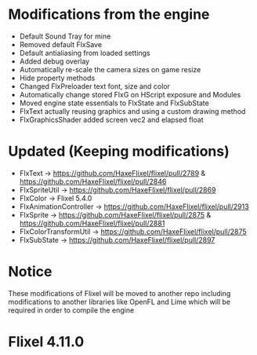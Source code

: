 # Modifications from the engine
- Default Sound Tray for mine
- Removed default FlxSave
- Default antialiasing from loaded settings
- Added debug overlay
- Automatically re-scale the camera sizes on game resize
- Hide property methods
- Changed FlxPreloader text font, size and color
- Automatically change stored FlxG on HScript exposure and Modules
- Moved engine state essentials to FlxState and FlxSubState
- FlxText actually reusing graphics and using a custom drawing method
- FlxGraphicsShader added screen vec2 and elapsed float

# Updated (Keeping modifications)
- FlxText -> https://github.com/HaxeFlixel/flixel/pull/2789 & https://github.com/HaxeFlixel/flixel/pull/2846
- FlxSpriteUtil -> https://github.com/HaxeFlixel/flixel/pull/2869
- FlxColor -> Flixel 5.4.0
- FlxAnimationController -> https://github.com/HaxeFlixel/flixel/pull/2913
- FlxSprite -> https://github.com/HaxeFlixel/flixel/pull/2875 & https://github.com/HaxeFlixel/flixel/pull/2881
- FlxColorTransformUtil -> https://github.com/HaxeFlixel/flixel/pull/2875
- FlxSubState -> https://github.com/HaxeFlixel/flixel/pull/2897

# Notice
These modifications of Flixel will be moved to another repo including modifications to another libraries like OpenFL and Lime which will be required in order to compile the engine

# Flixel 4.11.0